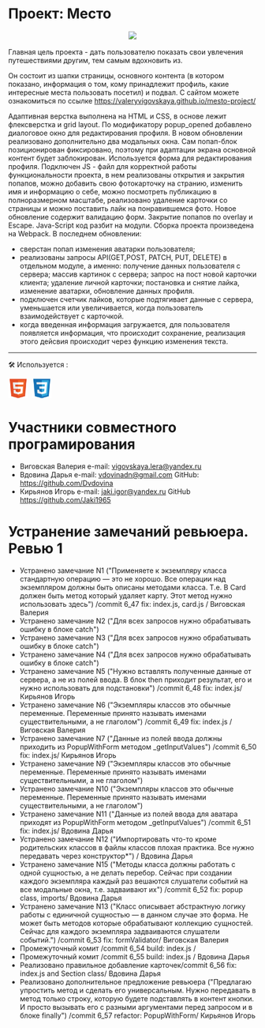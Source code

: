 # Проект: Место


<div id="header" align="center">
  <img src="https://media.giphy.com/media/kDO5RDvqN0nLUxzN1i/giphy.gif" width="200"/>
</div>


 Главная цель проекта - дать пользователю показать свои увлечения путешествиями другим, тем самым вдохновить из.

 Он состоит из шапки страницы, основного контента (в котором показано, информация о том, кому принадлежит профиль, какие интересные места пользовать посетил) и подвал. С сайтом можете ознакомиться по ссылке https://valeryvigovskaya.github.io/mesto-project/

 Адаптивная верстка выполнена на HTML и CSS, в основе лежит флексверстка и grid layout. По модификатору popup_opened добавлено диалоговое окно для редактирования профиля. В новом обновлении реализовано дополнительно два модальных окна. Сам попап-блок позиционирован фиксировано, поэтому при адаптации экрана основной контент будет заблокирован. Используется форма для редактирования профиля. Подключен  JS - файл для корректной работы функциональности проекта, в нем реализованы открытия и закрытия попапов, можно добавить свою фотокарточку на странию, изменить имя и информацию о себе, можно посмотреть публикацию в полноразмерном масштабе, реализовано удаление карточки со страницы и можно поставить лайк на понравившемся фото.
 Новое обновление содержит валидацию форм. Закрытие попапов по overlay и Escape. Java-Script код разбит на модули. Сборка проекта произведена на Webpack.
 В последнем обновлении:
 - сверстан попап изменения аватарки пользователя;
 - реализованы запросы API(GET,POST, PATCH, PUT, DELETE) в отдельном модуле, а именно: получение данных пользователя с сервера; массив картинок с сервера; запрос на пост новой карточки клиента;
 удаление личной карточки; постановка и снятие лайка, изменение аватарки, обновление данных профиля.
 - подключен счетчик лайков, которые подтягивает данные с сервера, уменьшается или увеличивается, когда пользователь взаимодействует с карточкой.
 - когда введенная информация загружается, для пользователя появляется информация, что происходит сохранение, реализация этого дейсвия происходит через функцию изменения текста.




 ---
  :hammer_and_wrench: Используется :

 <div>
  <img src="https://github.com/devicons/devicon/blob/master/icons/html5/html5-original.svg" title="HTML5" alt="HTML5" width="40" height="40"/>&nbsp;
  <img src="https://github.com/devicons/devicon/blob/master/icons/css3/css3-original.svg" title="CSS" alt="CSS" width="40" height="40"/>&nbsp;
</div>


# Участники совместного програмирования
* Виговская Валерия e-mail: vigovskaya.lera@yandex.ru
* Вдовина Дарья e-mail: vdovinadn@gmail.com GitHub: https://github.com/Dvdovina
* Кирьянов Игорь e-mail: jaki.igor@yandex.ru GitHub https://github.com/Jaki1965

# Устранение замечаний ревьюера. Ревью 1
* Устранено замечание N1 ("Применяете к экземпляру класса стандартную операцию — это не хорошо. Все операции над экземпляром должны быть описаны методами класса. Т.е. В Card должен быть метод который удаляет карту. Этот метод нужно использовать здесь") /commit 6_47 fix: index.js, card.js / Виговская Валерия
* Устранено замечание N2 ("Для всех запросов нужно обрабатывать ошибку в блоке catch")
* Устранено замечание N3 ("Для всех запросов нужно обрабатывать ошибку в блоке catch")
* Устранено замечание N4 ("Для всех запросов нужно обрабатывать ошибку в блоке catch")
* Устранено замечание N5 ("Нужно вставлять полученные данные от сервера, а не из полей ввода. В блок then приходит результат, его и нужно использовать для подстановки")  /commit 6_48 fix: index.js/ Кирьянов Игорь
* Устранено замечание N6 ("Экземпляры классов это обычные переменные. Переменные принято называть именами существительными, а не глаголом") /commit 6_49 fix: index.js / Виговская Валерия
* Устранено замечание N7 ("Данные из полей ввода должны приходить из PopupWithForm методом _getInputValues")  /commit 6_50 fix: index.js/ Кирьянов Игорь
* Устранено замечание N9 ("Экземпляры классов это обычные переменные. Переменные принято называть именами существительными, а не глаголом")
* Устранено замечание N10 ("Экземпляры классов это обычные переменные. Переменные принято называть именами существительными, а не глаголом")
* Устранено замечание N11  ("Данные из полей ввода для аватара приходят из PopupWithForm методом _getInputValues") /commit 6_51 fix: index.js/ Вдовина Дарья
* Устранено замечание N12  ("Импортировать что-то кроме родительских классов в файлы классов плохая практика. Все нужно передавать через конструктор*") / Вдовина Дарья
* Устранено замечание N15 ("Методы класса должны работать с одной сущностью, а не делать перебор. Сейчас при создании каждого экземпляра каждый раз вешаются слушатели событий на все модальные окна, т.е. задваивают их") /commit 6_52 fix: popup class, imports/ Вдовина Дарья
* Устранено замечание N13 ("Класс описывает абстрактную логику работы с единичной сущностью — в данном случае это форма. Не может быть методов которые обрабатывают коллекцию сущностей. Сейчас для каждого экземпляра задваиваются слушатели событий.") /commit 6_53 fix: formValidator/ Виговская Валерия
* Промежуточный комит /commit 6_54 build: index.js /
* Промежуточный комит /commit 6_55 build: index.js / Вдовина Дарья
* Реализовано правильное добавление карточек/commit 6_56 fix: index.js and Section class/ Вдовина Дарья
* Реализовано дополнительное предложение ревьюера ("Предлагаю упростить метод и сделать его универсальным. Нужно передавать в метод только строку, которую будете подставлять в контент кнопки. И просто вызывать его с разными аргументами перед запросом и в блоке finally") /commit 6_57 refactor: PopupWithForm/ Кирьянов Игорь

